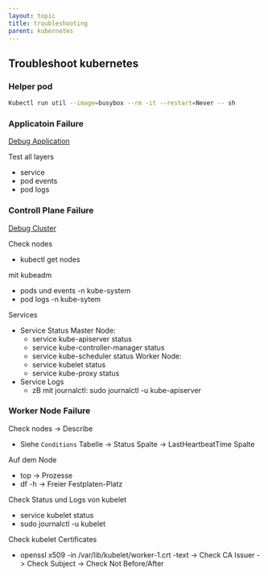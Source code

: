 ```yaml
---
layout: topic
title: troubleshooting
parent: kubernetes
---
```


## Troubleshoot kubernetes

### Helper pod

```bash
Kubectl run util --image=busybox --rm -it --restart=Never -- sh
```

### Applicatoin Failure

[Debug Application](https://kubernetes.io/docs/tasks/debug-application-cluster/debug-application/)

Test all layers
- service
- pod events
- pod logs

### Controll Plane Failure

[Debug Cluster](https://kubernetes.io/docs/tasks/debug-application-cluster/debug-cluster/)

Check nodes 
- kubectl get nodes

mit kubeadm
- pods und events -n kube-system
- pod logs -n kube-sytem

Services
- Service Status
	Master Node:
	- service kube-apiserver status
	- service kube-controller-manager status
	- service kube-scheduler status
	Worker Node:
	- service kubelet status
	- service kube-proxy status
- Service Logs
	- zB mit journalctl: sudo journalctl -u kube-apiserver
	
### Worker Node Failure

Check nodes -> Describe
- Siehe ``Conditions`` Tabelle 
	-> Status Spalte
	-> LastHeartbeatTime Spalte
	
Auf dem Node
- top -> Prozesse
- df -h -> Freier Festplaten-Platz

Check Status und Logs von kubelet
- service kubelet status
- sudo journalctl -u kubelet

Check kubelet Certificates
- openssl x509 -in /var/lib/kubelet/worker-1.crt -text
-> Check CA Issuer
-> Check Subject
-> Check Not Before/After